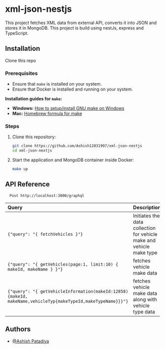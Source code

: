 # xml-json-nestjs
This project fetches XML data from external API, converts it into JSON and stores it in MongoDB.
This project is build using nestJs, express and TypeScript.


## Installation

Clone this repo

### Prerequisites

- Ensure that `make` is installed on your system.
- Ensure that Docker is installed and running on your system.  

**Installation guides for `make`:**
- **Windows:** [How to setup/install GNU make on Windows](https://leangaurav.medium.com/how-to-setup-install-gnu-make-on-windows-324480f1da69)
- **Mac:** [Homebrew formula for make](https://formulae.brew.sh/formula/make)

### Steps

1. Clone this repository:

    ```bash
    git clone https://github.com/Ashish12031997/xml-json-nestjs
    cd xml-json-nextjs
    ```

2. Start the application and MongoDB container inside Docker:

    ```bash
    make up
    ```

## API Reference

```http
  Post http://localhost:3000/graphql
```

| Query | Description                |
| :-------- |  :------------------------- |
| `{"query": "{ fetchVehicles }"}` | Initiates the data collection for vehicle make and vehicle make type |
|`{"query": "{ getVehicles(page:1, limit:10) { makeId, makeName } }"}` | fetches vehicle make data |
|`{"query": "{ getVehicleInformation(makeId:12858) {makeId, makeName,vehicleTyp{makeTypeId,makeTypeName}}}"}` |fetches vehicle make data along with vehicle type data |


## Authors

- [@Ashish Patadiya](https://github.com/Ashish12031997)

